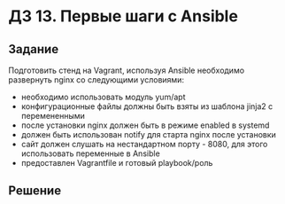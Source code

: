 # ДЗ 13. Первые шаги с Ansible

## Задание
Подготовить стенд на Vagrant, используя Ansible необходимо развернуть nginx со следующими условиями:
- необходимо использовать модуль yum/apt
- конфигурационные файлы должны быть взяты из шаблона jinja2 с перемененными
- после установки nginx должен быть в режиме enabled в systemd
- должен быть использован notify для старта nginx после установки
- сайт должен слушать на нестандартном порту - 8080, для этого использовать переменные в Ansible
- предоставлен Vagrantfile и готовый playbook/роль

## Решение





